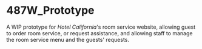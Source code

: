 # 487W_Prototype

A WIP prototype for *Hotel California*'s room service website, allowing guest to order room service, or request assistance, and allowing staff to manage the room service menu and the guests' requests.
